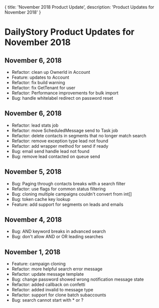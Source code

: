 {
	title: 'November 2018 Product Update',
	description: 'Product Updates for November 2018'
}
# DailyStory Product Updates for November 2018
## November 6, 2018
* Refactor: clean up OwnerId in Account
* Feature: updates to Account
* Refactor: fix build warning
* Refactor: fix GetTenant for user
* Refactor: Performance improvements for bulk import
* Bug: handle whitelabel redirect on password reset

## November 6, 2018
* Refactor: lead stats job
* Refactor: move ScheduledMessage send to Task job
* Refactor: delete contacts in segments that no longer match search
* Refactor: remove exception type lead not found
* Refactor: add wrapper method for send if ready
* Bug: email send handle lead not found
* Bug: remove lead contacted on queue send

## November 5, 2018
* Bug: Paging through contacts breaks with a search filter
* Refactor: use flags for common status filtering
* Bug: cloning multiple campaigns couldn't convert from int[]
* Bug: token cache key lookup
* Feature: add support for segments on leads and emails

## November 4, 2018
* Bug: AND keyword breaks in advanced search
* Bug: don't allow AND or OR leading searches

## November 1, 2018
* Feature: campaign cloning
* Refactor: more helpful search error message
* Refactor: update message template
* Bug: change password showed wrong notification message state
* Refactor: added callback on confetti
* Refactor: added invalid to message type
* Refactor: support for clone batch subaccounts
* Bug: search cannot start with * or ?
